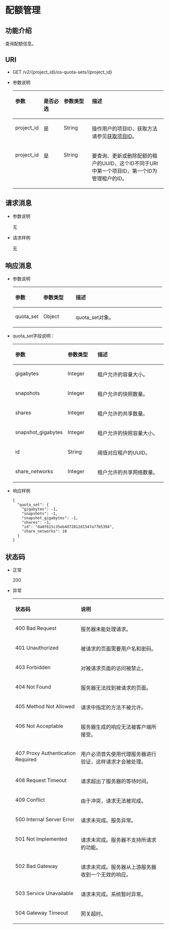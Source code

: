 # 配额管理<a name="sfs_02_0032"></a>

## 功能介绍<a name="sae5d66e3796d41b9a2de59a0dc61f223"></a>

查询配额信息。

## URI<a name="s919f447ab875452f9c131736b82de50d"></a>

-   GET /v2/\{project\_id\}/os-quota-sets/\{project\_id\}
-   参数说明

    <a name="zh-cn_topic_0076901826_table4500571"></a>
    <table><thead align="left"><tr id="zh-cn_topic_0076901826_row28406254"><th class="cellrowborder" valign="top" width="16.160000000000004%" id="mcps1.1.5.1.1"><p id="p17124101410431"><a name="p17124101410431"></a><a name="p17124101410431"></a>参数</p>
    </th>
    <th class="cellrowborder" valign="top" width="13.720000000000002%" id="mcps1.1.5.1.2"><p id="p1612415146430"><a name="p1612415146430"></a><a name="p1612415146430"></a>是否必选</p>
    </th>
    <th class="cellrowborder" valign="top" width="18.980000000000004%" id="mcps1.1.5.1.3"><p id="p312416148432"><a name="p312416148432"></a><a name="p312416148432"></a>参数类型</p>
    </th>
    <th class="cellrowborder" valign="top" width="51.14000000000001%" id="mcps1.1.5.1.4"><p id="p3124181464318"><a name="p3124181464318"></a><a name="p3124181464318"></a>描述</p>
    </th>
    </tr>
    </thead>
    <tbody><tr id="zh-cn_topic_0076901826_row5055772"><td class="cellrowborder" valign="top" width="16.160000000000004%" headers="mcps1.1.5.1.1 "><p id="zh-cn_topic_0076901826_p6864370"><a name="zh-cn_topic_0076901826_p6864370"></a><a name="zh-cn_topic_0076901826_p6864370"></a>project_id</p>
    </td>
    <td class="cellrowborder" valign="top" width="13.720000000000002%" headers="mcps1.1.5.1.2 "><p id="abe07e8ecc2484f28909f03d317e08907"><a name="abe07e8ecc2484f28909f03d317e08907"></a><a name="abe07e8ecc2484f28909f03d317e08907"></a>是</p>
    </td>
    <td class="cellrowborder" valign="top" width="18.980000000000004%" headers="mcps1.1.5.1.3 "><p id="ab5b3a85c0cbd4e9b8fa4058ee0714927"><a name="ab5b3a85c0cbd4e9b8fa4058ee0714927"></a><a name="ab5b3a85c0cbd4e9b8fa4058ee0714927"></a>String</p>
    </td>
    <td class="cellrowborder" valign="top" width="51.14000000000001%" headers="mcps1.1.5.1.4 "><p id="zh-cn_topic_0076901826_p7089989"><a name="zh-cn_topic_0076901826_p7089989"></a><a name="zh-cn_topic_0076901826_p7089989"></a>操作用户的项目ID，获取方法请参见<a href="获取项目ID.md">获取项目ID</a>。</p>
    </td>
    </tr>
    <tr id="r0d2a51699d5a49da898264abc9f1b128"><td class="cellrowborder" valign="top" width="16.160000000000004%" headers="mcps1.1.5.1.1 "><p id="a2d281854f2eb4cddbf8e566e0d239477"><a name="a2d281854f2eb4cddbf8e566e0d239477"></a><a name="a2d281854f2eb4cddbf8e566e0d239477"></a>project_id</p>
    </td>
    <td class="cellrowborder" valign="top" width="13.720000000000002%" headers="mcps1.1.5.1.2 "><p id="a8a4d149d86514f139178c7a5f130e49d"><a name="a8a4d149d86514f139178c7a5f130e49d"></a><a name="a8a4d149d86514f139178c7a5f130e49d"></a>是</p>
    </td>
    <td class="cellrowborder" valign="top" width="18.980000000000004%" headers="mcps1.1.5.1.3 "><p id="a7f05a56b5ab64bb0ba3ce83619e7a1c1"><a name="a7f05a56b5ab64bb0ba3ce83619e7a1c1"></a><a name="a7f05a56b5ab64bb0ba3ce83619e7a1c1"></a>String</p>
    </td>
    <td class="cellrowborder" valign="top" width="51.14000000000001%" headers="mcps1.1.5.1.4 "><p id="a9cbaf09c4cb145d1ba50663237ac0057"><a name="a9cbaf09c4cb145d1ba50663237ac0057"></a><a name="a9cbaf09c4cb145d1ba50663237ac0057"></a>要查询、更新或删除配额的租户的UUID，这个ID不同于URI中第一个项目ID，第一个ID为管理租户的ID。</p>
    </td>
    </tr>
    </tbody>
    </table>


## 请求消息<a name="s53e70cf9c4294354b04bef2c780a2c40"></a>

-   参数说明

    无

-   请求样例

    无


## 响应消息<a name="sca6c6277137143418e30f3336643a715"></a>

-   参数说明

    <a name="zh-cn_topic_0076901826_table3568621"></a>
    <table><thead align="left"><tr id="zh-cn_topic_0076901826_row1012336"><th class="cellrowborder" valign="top" width="18.82%" id="mcps1.1.4.1.1"><p id="p1625545571614"><a name="p1625545571614"></a><a name="p1625545571614"></a>参数</p>
    </th>
    <th class="cellrowborder" valign="top" width="21.61%" id="mcps1.1.4.1.2"><p id="p152551855171610"><a name="p152551855171610"></a><a name="p152551855171610"></a>参数类型</p>
    </th>
    <th class="cellrowborder" valign="top" width="59.57%" id="mcps1.1.4.1.3"><p id="p2025518555164"><a name="p2025518555164"></a><a name="p2025518555164"></a>描述</p>
    </th>
    </tr>
    </thead>
    <tbody><tr id="zh-cn_topic_0076901826_row14556344"><td class="cellrowborder" valign="top" width="18.82%" headers="mcps1.1.4.1.1 "><p id="zh-cn_topic_0076901826_p38213209"><a name="zh-cn_topic_0076901826_p38213209"></a><a name="zh-cn_topic_0076901826_p38213209"></a>quota_set</p>
    </td>
    <td class="cellrowborder" valign="top" width="21.61%" headers="mcps1.1.4.1.2 "><p id="a5e0ee8dfccfb4fffa9cd255b6b501083"><a name="a5e0ee8dfccfb4fffa9cd255b6b501083"></a><a name="a5e0ee8dfccfb4fffa9cd255b6b501083"></a>Object</p>
    </td>
    <td class="cellrowborder" valign="top" width="59.57%" headers="mcps1.1.4.1.3 "><p id="zh-cn_topic_0076901826_p59737926"><a name="zh-cn_topic_0076901826_p59737926"></a><a name="zh-cn_topic_0076901826_p59737926"></a>quota_set对象。</p>
    </td>
    </tr>
    </tbody>
    </table>

-   quota\_set字段说明：

    <a name="zh-cn_topic_0076901826_table6933822"></a>
    <table><thead align="left"><tr id="zh-cn_topic_0076901826_row62702560"><th class="cellrowborder" valign="top" width="19.02%" id="mcps1.1.4.1.1"><p id="p668353232318"><a name="p668353232318"></a><a name="p668353232318"></a>参数</p>
    </th>
    <th class="cellrowborder" valign="top" width="22.1%" id="mcps1.1.4.1.2"><p id="p1669993218236"><a name="p1669993218236"></a><a name="p1669993218236"></a>参数类型</p>
    </th>
    <th class="cellrowborder" valign="top" width="58.879999999999995%" id="mcps1.1.4.1.3"><p id="p1869903222310"><a name="p1869903222310"></a><a name="p1869903222310"></a>描述</p>
    </th>
    </tr>
    </thead>
    <tbody><tr id="zh-cn_topic_0076901826_row23970955"><td class="cellrowborder" valign="top" width="19.02%" headers="mcps1.1.4.1.1 "><p id="a8d8e91948abd415bab9fb23221a90046"><a name="a8d8e91948abd415bab9fb23221a90046"></a><a name="a8d8e91948abd415bab9fb23221a90046"></a>gigabytes</p>
    </td>
    <td class="cellrowborder" valign="top" width="22.1%" headers="mcps1.1.4.1.2 "><p id="a517bf08a8d294ea79160b1ac2f5d923a"><a name="a517bf08a8d294ea79160b1ac2f5d923a"></a><a name="a517bf08a8d294ea79160b1ac2f5d923a"></a>Integer</p>
    </td>
    <td class="cellrowborder" valign="top" width="58.879999999999995%" headers="mcps1.1.4.1.3 "><p id="a9c2a25e69a44424685d93d13f44b29ba"><a name="a9c2a25e69a44424685d93d13f44b29ba"></a><a name="a9c2a25e69a44424685d93d13f44b29ba"></a>租户允许的容量大小。</p>
    </td>
    </tr>
    <tr id="zh-cn_topic_0076901826_row5408778"><td class="cellrowborder" valign="top" width="19.02%" headers="mcps1.1.4.1.1 "><p id="a1936c65e0a04435eaa0a3f8582c0c174"><a name="a1936c65e0a04435eaa0a3f8582c0c174"></a><a name="a1936c65e0a04435eaa0a3f8582c0c174"></a>snapshots</p>
    </td>
    <td class="cellrowborder" valign="top" width="22.1%" headers="mcps1.1.4.1.2 "><p id="a5788cc83a60e4509b31287f82145c82a"><a name="a5788cc83a60e4509b31287f82145c82a"></a><a name="a5788cc83a60e4509b31287f82145c82a"></a>Integer</p>
    </td>
    <td class="cellrowborder" valign="top" width="58.879999999999995%" headers="mcps1.1.4.1.3 "><p id="ab98c2c3aac7945489694019fa7f510d4"><a name="ab98c2c3aac7945489694019fa7f510d4"></a><a name="ab98c2c3aac7945489694019fa7f510d4"></a>租户允许的快照数量。</p>
    </td>
    </tr>
    <tr id="zh-cn_topic_0076901826_row41075474"><td class="cellrowborder" valign="top" width="19.02%" headers="mcps1.1.4.1.1 "><p id="ac5004bccb3024d17b94e14b7927475d1"><a name="ac5004bccb3024d17b94e14b7927475d1"></a><a name="ac5004bccb3024d17b94e14b7927475d1"></a>shares</p>
    </td>
    <td class="cellrowborder" valign="top" width="22.1%" headers="mcps1.1.4.1.2 "><p id="af6c52a75e74e45c3ad7dc9e336832187"><a name="af6c52a75e74e45c3ad7dc9e336832187"></a><a name="af6c52a75e74e45c3ad7dc9e336832187"></a>Integer</p>
    </td>
    <td class="cellrowborder" valign="top" width="58.879999999999995%" headers="mcps1.1.4.1.3 "><p id="ac5f7e2ea3aee4bce90a926dc4679625b"><a name="ac5f7e2ea3aee4bce90a926dc4679625b"></a><a name="ac5f7e2ea3aee4bce90a926dc4679625b"></a>租户允许的共享数量。</p>
    </td>
    </tr>
    <tr id="zh-cn_topic_0076901826_row3980335"><td class="cellrowborder" valign="top" width="19.02%" headers="mcps1.1.4.1.1 "><p id="a69156d5bfead49deb0957cf3c277a04f"><a name="a69156d5bfead49deb0957cf3c277a04f"></a><a name="a69156d5bfead49deb0957cf3c277a04f"></a>snapshot_gigabytes</p>
    </td>
    <td class="cellrowborder" valign="top" width="22.1%" headers="mcps1.1.4.1.2 "><p id="a35386603e0bc49b2bcbc32711536f038"><a name="a35386603e0bc49b2bcbc32711536f038"></a><a name="a35386603e0bc49b2bcbc32711536f038"></a>Integer</p>
    </td>
    <td class="cellrowborder" valign="top" width="58.879999999999995%" headers="mcps1.1.4.1.3 "><p id="zh-cn_topic_0076901826_p373644417460"><a name="zh-cn_topic_0076901826_p373644417460"></a><a name="zh-cn_topic_0076901826_p373644417460"></a>租户允许的快照容量大小。</p>
    </td>
    </tr>
    <tr id="zh-cn_topic_0076901826_row53951920"><td class="cellrowborder" valign="top" width="19.02%" headers="mcps1.1.4.1.1 "><p id="ace8af1d8b3b04deeabc8042616802b4a"><a name="ace8af1d8b3b04deeabc8042616802b4a"></a><a name="ace8af1d8b3b04deeabc8042616802b4a"></a>id</p>
    </td>
    <td class="cellrowborder" valign="top" width="22.1%" headers="mcps1.1.4.1.2 "><p id="a679c945dff524ecea199bfb5637c5109"><a name="a679c945dff524ecea199bfb5637c5109"></a><a name="a679c945dff524ecea199bfb5637c5109"></a>String</p>
    </td>
    <td class="cellrowborder" valign="top" width="58.879999999999995%" headers="mcps1.1.4.1.3 "><p id="a0142089f734d4cb0ac737c7b0024ee63"><a name="a0142089f734d4cb0ac737c7b0024ee63"></a><a name="a0142089f734d4cb0ac737c7b0024ee63"></a>阈值对应租户的UUID。</p>
    </td>
    </tr>
    <tr id="r416c1321d0114a39a2c0a0f69cb2bc7d"><td class="cellrowborder" valign="top" width="19.02%" headers="mcps1.1.4.1.1 "><p id="aa7ab7e6ff253473d96fcf9b7aa652c8e"><a name="aa7ab7e6ff253473d96fcf9b7aa652c8e"></a><a name="aa7ab7e6ff253473d96fcf9b7aa652c8e"></a>share_networks</p>
    </td>
    <td class="cellrowborder" valign="top" width="22.1%" headers="mcps1.1.4.1.2 "><p id="ae8441227ac794c4691c7b462ce798d95"><a name="ae8441227ac794c4691c7b462ce798d95"></a><a name="ae8441227ac794c4691c7b462ce798d95"></a>Integer</p>
    </td>
    <td class="cellrowborder" valign="top" width="58.879999999999995%" headers="mcps1.1.4.1.3 "><p id="a33b70c5365f749788efee1362395fbcd"><a name="a33b70c5365f749788efee1362395fbcd"></a><a name="a33b70c5365f749788efee1362395fbcd"></a>租户允许的共享网络数量。</p>
    </td>
    </tr>
    </tbody>
    </table>


-   响应样例

    ```
    {
      "quota_set": {
        "gigabytes": -1,
        "snapshots": -1,
        "snapshot_gigabytes": -1,
        "shares": -1,
        "id": "da0f615c35eb4d72812d1547a77b5394",
        "share_networks": 10
      }
    }
    ```


## 状态码<a name="se03a0585821d49e9866d81f1b1c57630"></a>

-   正常

    200

-   异常

    <a name="zh-cn_topic_0076901826_table57106866"></a>
    <table><thead align="left"><tr id="zh-cn_topic_0076901826_row17172873"><th class="cellrowborder" valign="top" width="43.43%" id="mcps1.1.3.1.1"><p id="zh-cn_topic_0076901826_p48825474"><a name="zh-cn_topic_0076901826_p48825474"></a><a name="zh-cn_topic_0076901826_p48825474"></a>状态码</p>
    </th>
    <th class="cellrowborder" valign="top" width="56.57%" id="mcps1.1.3.1.2"><p id="zh-cn_topic_0076901826_p62549356"><a name="zh-cn_topic_0076901826_p62549356"></a><a name="zh-cn_topic_0076901826_p62549356"></a>说明</p>
    </th>
    </tr>
    </thead>
    <tbody><tr id="zh-cn_topic_0076901826_row33333103"><td class="cellrowborder" valign="top" width="43.43%" headers="mcps1.1.3.1.1 "><p id="zh-cn_topic_0076901826_p15626802"><a name="zh-cn_topic_0076901826_p15626802"></a><a name="zh-cn_topic_0076901826_p15626802"></a>400 Bad Request</p>
    </td>
    <td class="cellrowborder" valign="top" width="56.57%" headers="mcps1.1.3.1.2 "><p id="zh-cn_topic_0076901826_p57811421"><a name="zh-cn_topic_0076901826_p57811421"></a><a name="zh-cn_topic_0076901826_p57811421"></a>服务器未能处理请求。</p>
    </td>
    </tr>
    <tr id="zh-cn_topic_0076901826_row50540745"><td class="cellrowborder" valign="top" width="43.43%" headers="mcps1.1.3.1.1 "><p id="zh-cn_topic_0076901826_p159717"><a name="zh-cn_topic_0076901826_p159717"></a><a name="zh-cn_topic_0076901826_p159717"></a>401 Unauthorized</p>
    </td>
    <td class="cellrowborder" valign="top" width="56.57%" headers="mcps1.1.3.1.2 "><p id="zh-cn_topic_0076901826_p12937084"><a name="zh-cn_topic_0076901826_p12937084"></a><a name="zh-cn_topic_0076901826_p12937084"></a>被请求的页面需要用户名和密码。</p>
    </td>
    </tr>
    <tr id="zh-cn_topic_0076901826_row49324898"><td class="cellrowborder" valign="top" width="43.43%" headers="mcps1.1.3.1.1 "><p id="zh-cn_topic_0076901826_p35893824"><a name="zh-cn_topic_0076901826_p35893824"></a><a name="zh-cn_topic_0076901826_p35893824"></a>403 Forbidden</p>
    </td>
    <td class="cellrowborder" valign="top" width="56.57%" headers="mcps1.1.3.1.2 "><p id="zh-cn_topic_0076901826_p21718606"><a name="zh-cn_topic_0076901826_p21718606"></a><a name="zh-cn_topic_0076901826_p21718606"></a>对被请求页面的访问被禁止。</p>
    </td>
    </tr>
    <tr id="zh-cn_topic_0076901826_row61249726"><td class="cellrowborder" valign="top" width="43.43%" headers="mcps1.1.3.1.1 "><p id="zh-cn_topic_0076901826_p62280792"><a name="zh-cn_topic_0076901826_p62280792"></a><a name="zh-cn_topic_0076901826_p62280792"></a>404 Not Found</p>
    </td>
    <td class="cellrowborder" valign="top" width="56.57%" headers="mcps1.1.3.1.2 "><p id="zh-cn_topic_0076901826_p11579382"><a name="zh-cn_topic_0076901826_p11579382"></a><a name="zh-cn_topic_0076901826_p11579382"></a>服务器无法找到被请求的页面。</p>
    </td>
    </tr>
    <tr id="zh-cn_topic_0076901826_row37105578"><td class="cellrowborder" valign="top" width="43.43%" headers="mcps1.1.3.1.1 "><p id="zh-cn_topic_0076901826_p52761866"><a name="zh-cn_topic_0076901826_p52761866"></a><a name="zh-cn_topic_0076901826_p52761866"></a>405 Method Not Allowed</p>
    </td>
    <td class="cellrowborder" valign="top" width="56.57%" headers="mcps1.1.3.1.2 "><p id="zh-cn_topic_0076901826_p45852771"><a name="zh-cn_topic_0076901826_p45852771"></a><a name="zh-cn_topic_0076901826_p45852771"></a>请求中指定的方法不被允许。</p>
    </td>
    </tr>
    <tr id="zh-cn_topic_0076901826_row10021756"><td class="cellrowborder" valign="top" width="43.43%" headers="mcps1.1.3.1.1 "><p id="zh-cn_topic_0076901826_p6455868"><a name="zh-cn_topic_0076901826_p6455868"></a><a name="zh-cn_topic_0076901826_p6455868"></a>406 Not Acceptable</p>
    </td>
    <td class="cellrowborder" valign="top" width="56.57%" headers="mcps1.1.3.1.2 "><p id="zh-cn_topic_0076901826_p53163272"><a name="zh-cn_topic_0076901826_p53163272"></a><a name="zh-cn_topic_0076901826_p53163272"></a>服务器生成的响应无法被客户端所接受。</p>
    </td>
    </tr>
    <tr id="zh-cn_topic_0076901826_row8707407"><td class="cellrowborder" valign="top" width="43.43%" headers="mcps1.1.3.1.1 "><p id="zh-cn_topic_0076901826_p34211353"><a name="zh-cn_topic_0076901826_p34211353"></a><a name="zh-cn_topic_0076901826_p34211353"></a>407 Proxy Authentication Required</p>
    </td>
    <td class="cellrowborder" valign="top" width="56.57%" headers="mcps1.1.3.1.2 "><p id="zh-cn_topic_0076901826_p19656228"><a name="zh-cn_topic_0076901826_p19656228"></a><a name="zh-cn_topic_0076901826_p19656228"></a>用户必须首先使用代理服务器进行验证，这样请求才会被处理。</p>
    </td>
    </tr>
    <tr id="zh-cn_topic_0076901826_row42688329"><td class="cellrowborder" valign="top" width="43.43%" headers="mcps1.1.3.1.1 "><p id="zh-cn_topic_0076901826_p35202648"><a name="zh-cn_topic_0076901826_p35202648"></a><a name="zh-cn_topic_0076901826_p35202648"></a>408 Request Timeout</p>
    </td>
    <td class="cellrowborder" valign="top" width="56.57%" headers="mcps1.1.3.1.2 "><p id="zh-cn_topic_0076901826_p32842235"><a name="zh-cn_topic_0076901826_p32842235"></a><a name="zh-cn_topic_0076901826_p32842235"></a>请求超出了服务器的等待时间。</p>
    </td>
    </tr>
    <tr id="zh-cn_topic_0076901826_row27144664"><td class="cellrowborder" valign="top" width="43.43%" headers="mcps1.1.3.1.1 "><p id="zh-cn_topic_0076901826_p51234165"><a name="zh-cn_topic_0076901826_p51234165"></a><a name="zh-cn_topic_0076901826_p51234165"></a>409 Conflict</p>
    </td>
    <td class="cellrowborder" valign="top" width="56.57%" headers="mcps1.1.3.1.2 "><p id="zh-cn_topic_0076901826_p56326682"><a name="zh-cn_topic_0076901826_p56326682"></a><a name="zh-cn_topic_0076901826_p56326682"></a>由于冲突，请求无法被完成。</p>
    </td>
    </tr>
    <tr id="zh-cn_topic_0076901826_row37178096"><td class="cellrowborder" valign="top" width="43.43%" headers="mcps1.1.3.1.1 "><p id="zh-cn_topic_0076901826_p58635765"><a name="zh-cn_topic_0076901826_p58635765"></a><a name="zh-cn_topic_0076901826_p58635765"></a>500 Internal Server Error</p>
    </td>
    <td class="cellrowborder" valign="top" width="56.57%" headers="mcps1.1.3.1.2 "><p id="zh-cn_topic_0076901826_p51876502"><a name="zh-cn_topic_0076901826_p51876502"></a><a name="zh-cn_topic_0076901826_p51876502"></a>请求未完成。服务异常。</p>
    </td>
    </tr>
    <tr id="zh-cn_topic_0076901826_row64235341"><td class="cellrowborder" valign="top" width="43.43%" headers="mcps1.1.3.1.1 "><p id="zh-cn_topic_0076901826_p35680165"><a name="zh-cn_topic_0076901826_p35680165"></a><a name="zh-cn_topic_0076901826_p35680165"></a>501 Not Implemented</p>
    </td>
    <td class="cellrowborder" valign="top" width="56.57%" headers="mcps1.1.3.1.2 "><p id="zh-cn_topic_0076901826_p4412237"><a name="zh-cn_topic_0076901826_p4412237"></a><a name="zh-cn_topic_0076901826_p4412237"></a>请求未完成。服务器不支持所请求的功能。</p>
    </td>
    </tr>
    <tr id="zh-cn_topic_0076901826_row39710134"><td class="cellrowborder" valign="top" width="43.43%" headers="mcps1.1.3.1.1 "><p id="zh-cn_topic_0076901826_p62404314"><a name="zh-cn_topic_0076901826_p62404314"></a><a name="zh-cn_topic_0076901826_p62404314"></a>502 Bad Gateway</p>
    </td>
    <td class="cellrowborder" valign="top" width="56.57%" headers="mcps1.1.3.1.2 "><p id="zh-cn_topic_0076901826_p21584674"><a name="zh-cn_topic_0076901826_p21584674"></a><a name="zh-cn_topic_0076901826_p21584674"></a>请求未完成。服务器从上游服务器收到一个无效的响应。</p>
    </td>
    </tr>
    <tr id="zh-cn_topic_0076901826_row60044343"><td class="cellrowborder" valign="top" width="43.43%" headers="mcps1.1.3.1.1 "><p id="zh-cn_topic_0076901826_p31753649"><a name="zh-cn_topic_0076901826_p31753649"></a><a name="zh-cn_topic_0076901826_p31753649"></a>503 Service Unavailable</p>
    </td>
    <td class="cellrowborder" valign="top" width="56.57%" headers="mcps1.1.3.1.2 "><p id="zh-cn_topic_0076901826_p21908804"><a name="zh-cn_topic_0076901826_p21908804"></a><a name="zh-cn_topic_0076901826_p21908804"></a>请求未完成。系统暂时异常。</p>
    </td>
    </tr>
    <tr id="zh-cn_topic_0076901826_row62961510"><td class="cellrowborder" valign="top" width="43.43%" headers="mcps1.1.3.1.1 "><p id="zh-cn_topic_0076901826_p66717520"><a name="zh-cn_topic_0076901826_p66717520"></a><a name="zh-cn_topic_0076901826_p66717520"></a>504 Gateway Timeout</p>
    </td>
    <td class="cellrowborder" valign="top" width="56.57%" headers="mcps1.1.3.1.2 "><p id="zh-cn_topic_0076901826_p35410022"><a name="zh-cn_topic_0076901826_p35410022"></a><a name="zh-cn_topic_0076901826_p35410022"></a>网关超时。</p>
    </td>
    </tr>
    </tbody>
    </table>


